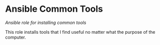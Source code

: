 # Ansible Common Tools
_Ansible role for installing common tools_

This role installs tools that I find useful no matter what the purpose of the computer.
